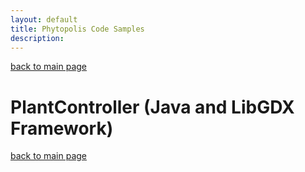 ```yaml
---
layout: default
title: Phytopolis Code Samples
description: 
---
```


[back to main page](./)

# PlantController (Java and LibGDX Framework)


[back to main page](./)
